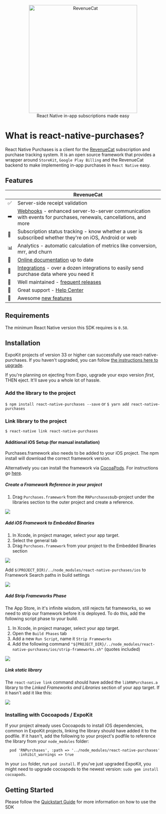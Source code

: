 
<p align="center">
  <img src="https://uploads-ssl.webflow.com/5e2613cf294dc30503dcefb7/5e752025f8c3a31d56a51408_logo_red%20(1).svg" width="350" alt="RevenueCat"/>
<br>
React Native in-app subscriptions made easy
</p>

# What is react-native-purchases?

React Native Purchases is a client for the [RevenueCat](https://www.revenuecat.com/) subscription and purchase tracking system. It is an open source framework that provides a wrapper around `StoreKit`, `Google Play Billing` and the RevenueCat backend to make implementing in-app purchases in `React Native` easy.

## Features
|   | RevenueCat |
| --- | --- |
✅ | Server-side receipt validation
➡️ | [Webhooks](https://docs.revenuecat.com/docs/webhooks) - enhanced server-to-server communication with events for purchases, renewals, cancellations, and more   
🎯 | Subscription status tracking - know whether a user is subscribed whether they're on iOS, Android or web  
📊 | Analytics - automatic calculation of metrics like conversion, mrr, and churn  
📝 | [Online documentation](https://docs.revenuecat.com/docs) up to date  
🔀 | [Integrations](https://www.revenuecat.com/integrations) - over a dozen integrations to easily send purchase data where you need it  
💯 | Well maintained - [frequent releases](https://github.com/RevenueCat/purchases-ios/releases)  
📮 | Great support - [Help Center](https://revenuecat.zendesk.com) 
🤩 | Awesome [new features](https://trello.com/b/RZRnWRbI/revenuecat-product-roadmap)  

## Requirements

The minimum React Native version this SDK requires is `0.58`.

## Installation

ExpoKit projects of version 33 or higher can successfully use react-native-purchases. If you haven't upgraded, you can follow [the instructions here to upgrade](https://docs.expo.io/versions/latest/expokit/expokit/#upgrading-expokit). 

If you're planning on ejecting from Expo, upgrade your expo version _first_, THEN eject. It'll save you a whole lot of hassle.

### Add the library to the project

`$ npm install react-native-purchases --save`
or
`$ yarn add react-native-purchases`

### Link library to the project

`$ react-native link react-native-purchases`

#### Additional iOS Setup (for manual installation)
Purchases.framework also needs to be added to your iOS project. The npm install will download the correct framework version. 

Alternatively you can install the framework via [CocoaPods](https://cocoapods.org/pods/Purchases). For instructions go [here](#installing-with-cocoapods--expokit).

##### Create a Framework Reference in your project

1. Drag `Purchases.framework` from the `RNPurchases`sub-project under the libraries section to the outer project and create a reference. 

![](https://media.giphy.com/media/83fBXlBYPF8oxMQvhN/giphy.gif)

##### Add iOS Framework to Embedded Binaries
1. In Xcode, in project manager, select your app target.
1. Select the general tab
1. Drag `Purchases.framework` from your project to the Embedded Binaries section

![](https://media.giphy.com/media/dCCyG7rmjIyByLS9ju/giphy.gif)

Add `$(PROJECT_DIR)/../node_modules/react-native-purchases/ios` to Framework Search paths in build settings

![](https://media.giphy.com/media/1pAbuARm4TLfZKdfx3/giphy.gif)

##### Add Strip Frameworks Phase
The App Store, in it's infinite wisdom, still rejects fat frameworks, so we need to strip our framework before it is deployed. To do this, add the following script phase to your build.
1. In Xcode, in project manager, select your app target.
2. Open the `Build Phases` tab
3. Add a new `Run Script`, name it `Strip Frameworks`
4. Add the following command `"${PROJECT_DIR}/../node_modules/react-native-purchases/ios/strip-frameworks.sh"` (quotes included)

![](https://media.giphy.com/media/39zTmnsW1CIrJNk5AM/giphy.gif)

##### Link static library
The `react-native link` command should have added the `libRNPurchases.a` library to the _Linked Frameworks and Libraries_ section of your app target. If it hasn't add it like this:

![](https://media.giphy.com/media/U2MMgrdYlkRhEcy80J/giphy.gif)

### Installing with Cocoapods / ExpoKit
If your project already uses Cocoapods to install iOS dependencies, common in ExpoKit projects, linking the library should have added it to the podfile. If it hasn't, add the following to your project's podfile to reference the library from your `node_modules` folder:

```
  pod 'RNPurchases', :path => '../node_modules/react-native-purchases'
      :inhibit_warnings => true
```

In your `ios` folder, run `pod install`. If you've just upgraded ExpoKit, you might need to upgrade cocoapods to the newest version: `sudo gem install cocoapods`. 

## Getting Started

Please follow the [Quickstart Guide](https://docs.revenuecat.com/docs/) for more information on how to use the SDK

  

